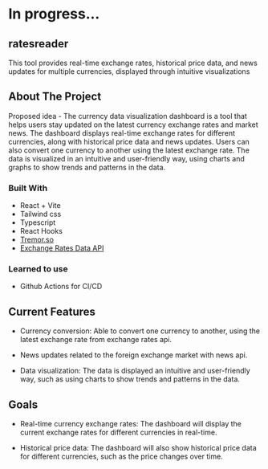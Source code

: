 # In progress...

## ratesreader

This tool provides real-time exchange rates, historical price data, and news updates for multiple currencies, displayed through intuitive visualizations

## About The Project

Proposed idea - The currency data visualization dashboard is a tool that helps users stay updated on the latest currency exchange rates and market news. The dashboard displays real-time exchange rates for different currencies, along with historical price data and news updates. Users can also convert one currency to another using the latest exchange rate. The data is visualized in an intuitive and user-friendly way, using charts and graphs to show trends and patterns in the data.

### Built With

- React + Vite
- Tailwind css
- Typescript
- React Hooks
- [Tremor.so](https://www.tremor.so/)
- [Exchange Rates Data API](https://apilayer.com/marketplace/exchangerates_data-api)

### Learned to use

- Github Actions for CI/CD

## Current Features

- Currency conversion: Able to convert one currency to another, using the latest exchange rate from exchange rates api.

- News updates related to the foreign exchange market with news api.

- Data visualization: The data is displayed an intuitive and user-friendly way, such as using charts to show trends and patterns in the data.

## Goals

- Real-time currency exchange rates: The dashboard will display the current exchange rates for different currencies in real-time.

- Historical price data: The dashboard will also show historical price data for different currencies, such as the price changes over time.
